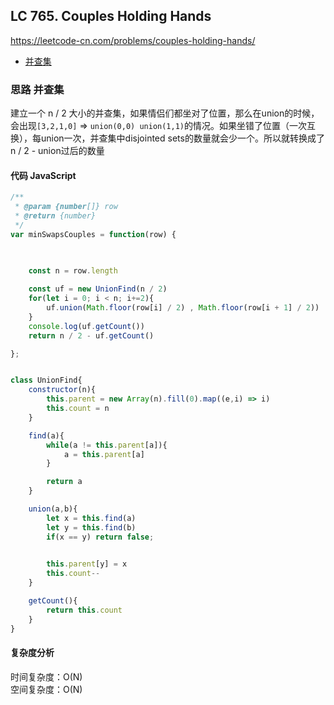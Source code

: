 ## LC 765. Couples Holding Hands
https://leetcode-cn.com/problems/couples-holding-hands/
- [并查集](#思路-并查集)

### 思路 并查集
建立一个 n / 2 大小的并查集，如果情侣们都坐对了位置，那么在union的时候，会出现`[3,2,1,0]` => `union(0,0) union(1,1)`的情况。如果坐错了位置（一次互换），每union一次，并查集中disjointed sets的数量就会少一个。所以就转换成了 n / 2 - union过后的数量
#### 代码 JavaScript

```JavaScript
/**
 * @param {number[]} row
 * @return {number}
 */
var minSwapsCouples = function(row) {

    

    const n = row.length
    
    const uf = new UnionFind(n / 2)
    for(let i = 0; i < n; i+=2){
        uf.union(Math.floor(row[i] / 2) , Math.floor(row[i + 1] / 2))
    }
    console.log(uf.getCount())
    return n / 2 - uf.getCount()

};


class UnionFind{
    constructor(n){
        this.parent = new Array(n).fill(0).map((e,i) => i)
        this.count = n
    }

    find(a){
        while(a != this.parent[a]){
            a = this.parent[a]
        }

        return a
    }

    union(a,b){
        let x = this.find(a)
        let y = this.find(b)
        if(x == y) return false;

        
        this.parent[y] = x
        this.count--
    }

    getCount(){
        return this.count
    }
}

```

#### 复杂度分析
时间复杂度：O(N) </br>
空间复杂度：O(N)
